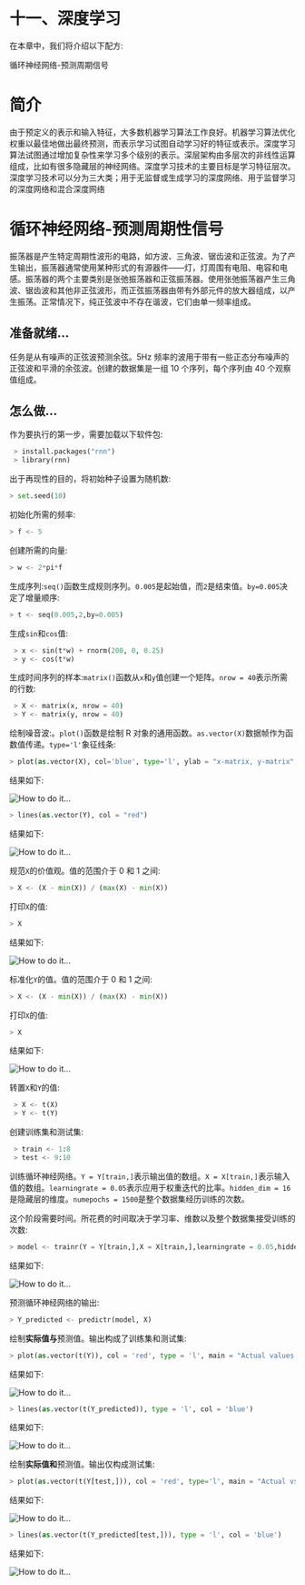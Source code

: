 

# 十一、深度学习

在本章中，我们将介绍以下配方:

循环神经网络-预测周期信号

# 简介

由于预定义的表示和输入特征，大多数机器学习算法工作良好。机器学习算法优化权重以最佳地做出最终预测，而表示学习试图自动学习好的特征或表示。深度学习算法试图通过增加复杂性来学习多个级别的表示。深层架构由多层次的非线性运算组成，比如有很多隐藏层的神经网络。深度学习技术的主要目标是学习特征层次。深度学习技术可以分为三大类；用于无监督或生成学习的深度网络、用于监督学习的深度网络和混合深度网络



# 循环神经网络-预测周期性信号

振荡器是产生特定周期性波形的电路，如方波、三角波、锯齿波和正弦波。为了产生输出，振荡器通常使用某种形式的有源器件——灯，灯周围有电阻、电容和电感。振荡器的两个主要类别是张弛振荡器和正弦振荡器。使用张弛振荡器产生三角波、锯齿波和其他非正弦波形，而正弦振荡器由带有外部元件的放大器组成，以产生振荡。正常情况下，纯正弦波中不存在谐波，它们由单一频率组成。

## 准备就绪...

任务是从有噪声的正弦波预测余弦。5Hz 频率的波用于带有一些正态分布噪声的正弦波和平滑的余弦波。创建的数据集是一组 10 个序列，每个序列由 40 个观察值组成。

## 怎么做...

作为要执行的第一步，需要加载以下软件包:

```py
 > install.packages("rnn")
 > library(rnn)

```

出于再现性的目的，将初始种子设置为随机数:

```py
> set.seed(10)

```

初始化所需的频率:

```py
> f <- 5

```

创建所需的向量:

```py
> w <- 2*pi*f

```

生成序列:`seq()`函数生成规则序列。`0.005`是起始值，而`2`是结束值。`by=0.005`决定了增量顺序:

```py
> t <- seq(0.005,2,by=0.005)

```

生成`sin`和`cos`值:

```py
 > x <- sin(t*w) + rnorm(200, 0, 0.25)
 > y <- cos(t*w)

```

生成时间序列的样本:`matrix()`函数从`x`和`y`值创建一个矩阵。`nrow = 40`表示所需的行数:

```py
 > X <- matrix(x, nrow = 40)
 > Y <- matrix(y, nrow = 40)

```

绘制噪音波:。`plot()`函数是绘制 R 对象的通用函数。`as.vector(X)`数据帧作为函数值传递。`type='l'`象征线条:

```py
> plot(as.vector(X), col='blue', type='l', ylab = "x-matrix, y-matrix", main = "Noisy waves")

```

结果如下:

![How to do it...](img/image_11_001.jpg)

```py
> lines(as.vector(Y), col = "red")

```

结果如下:

![How to do it...](img/image_11_002.jpg)

规范`X`的价值观。值的范围介于 0 和 1 之间:

```py
> X <- (X - min(X)) / (max(X) - min(X))

```

打印`X`的值:

```py
> X

```

结果如下:

![How to do it...](img/image_11_003.jpg)

标准化`Y`的值。值的范围介于 0 和 1 之间:

```py
> X <- (X - min(X)) / (max(X) - min(X))

```

打印`X`的值:

```py
> X

```

结果如下:

![How to do it...](img/image_11_004.jpg)

转置`X`和`Y`的值:

```py
 > X <- t(X)
 > Y <- t(Y)

```

创建训练集和测试集:

```py
 > train <- 1:8
 > test <- 9:10

```

训练循环神经网络。`Y = Y[train,]`表示输出值的数组。`X = X[train,]`表示输入值的数组。`learningrate = 0.05`表示应用于权重迭代的比率。`hidden_dim = 16`是隐藏层的维度。`numepochs = 1500`是整个数据集经历训练的次数。

这个阶段需要时间。所花费的时间取决于学习率、维数以及整个数据集接受训练的次数:

```py
> model <- trainr(Y = Y[train,],X = X[train,],learningrate = 0.05,hidden_dim = 16,numepochs = 1500)

```

结果如下:

![How to do it...](img/image_11_005.jpg)

预测循环神经网络的输出:

```py
> Y_predicted <- predictr(model, X)

```

绘制**实际值与**预测值。输出构成了训练集和测试集:

```py
> plot(as.vector(t(Y)), col = 'red', type = 'l', main = "Actual values vs Predicted values", ylab = "Y, Y-predicted")

```

结果如下:

![How to do it...](img/image_11_006.jpg)

```py
> lines(as.vector(t(Y_predicted)), type = 'l', col = 'blue')

```

结果如下:

![How to do it...](img/image_11_007.jpg)

绘制**实际值和**预测值。输出仅构成测试集:

```py
> plot(as.vector(t(Y[test,])), col = 'red', type='l', main = "Actual vs predicted: testing set", ylab = "Y,Y-predicted")

```

结果如下:

![How to do it...](img/image_11_008.jpg)

```py
> lines(as.vector(t(Y_predicted[test,])), type = 'l', col = 'blue')

```

结果如下:

![How to do it...](img/image_11_009.jpg)